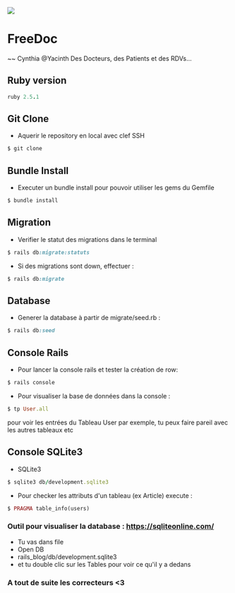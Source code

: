 ![](https://media0.giphy.com/media/2zeji2UedvZzvIZ45N/giphy.gif?cid=3640f6095c4a8a4d6b6958366767066f)

# FreeDoc

~~ Cynthia @Yacinth
Des Docteurs, des Patients et des RDVs...

## Ruby version

```ruby
ruby 2.5.1
```

## Git Clone

- Aquerir le repository en local avec clef SSH

```ruby
$ git clone
```

## Bundle Install

- Executer un bundle install pour pouvoir utiliser les gems du Gemfile

```ruby
$ bundle install
```

## Migration

- Verifier le statut des migrations dans le terminal

```ruby
$ rails db:migrate:statuts
```

- Si des migrations sont down, effectuer :

```ruby
$ rails db:migrate
```

## Database

- Generer la database à partir de migrate/seed.rb :

```ruby
$ rails db:seed
```

## Console Rails

- Pour lancer la console rails et tester la création de row:

```ruby
$ rails console
```

- Pour visualiser la base de données dans la console :

```ruby
$ tp User.all
```

pour voir les entrées du Tableau User par exemple, tu peux faire pareil avec les autres tableaux etc

## Console SQLite3

- SQLite3

```ruby
$ sqlite3 db/development.sqlite3
```

- Pour checker les attributs d'un tableau (ex Article) execute :

```ruby
$ PRAGMA table_info(users)
```

### Outil pour visualiser la database : https://sqliteonline.com/

- Tu vas dans file
- Open DB
- rails_blog/db/development.sqlite3
- et tu double clic sur les Tables pour voir ce qu'il y a dedans

### A tout de suite les correcteurs <3
